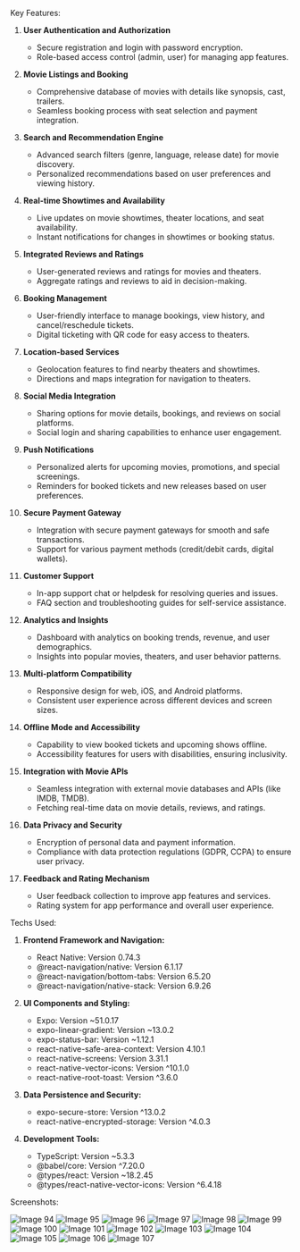 Key Features:

1. **User Authentication and Authorization**
   - Secure registration and login with password encryption.
   - Role-based access control (admin, user) for managing app features.

2. **Movie Listings and Booking**
   - Comprehensive database of movies with details like synopsis, cast, trailers.
   - Seamless booking process with seat selection and payment integration.

3. **Search and Recommendation Engine**
   - Advanced search filters (genre, language, release date) for movie discovery.
   - Personalized recommendations based on user preferences and viewing history.

4. **Real-time Showtimes and Availability**
   - Live updates on movie showtimes, theater locations, and seat availability.
   - Instant notifications for changes in showtimes or booking status.

5. **Integrated Reviews and Ratings**
   - User-generated reviews and ratings for movies and theaters.
   - Aggregate ratings and reviews to aid in decision-making.

6. **Booking Management**
   - User-friendly interface to manage bookings, view history, and cancel/reschedule tickets.
   - Digital ticketing with QR code for easy access to theaters.

7. **Location-based Services**
   - Geolocation features to find nearby theaters and showtimes.
   - Directions and maps integration for navigation to theaters.

8. **Social Media Integration**
   - Sharing options for movie details, bookings, and reviews on social platforms.
   - Social login and sharing capabilities to enhance user engagement.

9. **Push Notifications**
   - Personalized alerts for upcoming movies, promotions, and special screenings.
   - Reminders for booked tickets and new releases based on user preferences.

10. **Secure Payment Gateway**
    - Integration with secure payment gateways for smooth and safe transactions.
    - Support for various payment methods (credit/debit cards, digital wallets).

11. **Customer Support**
    - In-app support chat or helpdesk for resolving queries and issues.
    - FAQ section and troubleshooting guides for self-service assistance.

12. **Analytics and Insights**
    - Dashboard with analytics on booking trends, revenue, and user demographics.
    - Insights into popular movies, theaters, and user behavior patterns.

13. **Multi-platform Compatibility**
    - Responsive design for web, iOS, and Android platforms.
    - Consistent user experience across different devices and screen sizes.

14. **Offline Mode and Accessibility**
    - Capability to view booked tickets and upcoming shows offline.
    - Accessibility features for users with disabilities, ensuring inclusivity.

15. **Integration with Movie APIs**
    - Seamless integration with external movie databases and APIs (like IMDB, TMDB).
    - Fetching real-time data on movie details, reviews, and ratings.

17. **Data Privacy and Security**
    - Encryption of personal data and payment information.
    - Compliance with data protection regulations (GDPR, CCPA) to ensure user privacy.

18. **Feedback and Rating Mechanism**
    - User feedback collection to improve app features and services.
    - Rating system for app performance and overall user experience.
   

  Techs Used:

1. **Frontend Framework and Navigation:**
   - React Native: Version 0.74.3
   - @react-navigation/native: Version 6.1.17
   - @react-navigation/bottom-tabs: Version 6.5.20
   - @react-navigation/native-stack: Version 6.9.26

2. **UI Components and Styling:**
   - Expo: Version ~51.0.17
   - expo-linear-gradient: Version ~13.0.2
   - expo-status-bar: Version ~1.12.1
   - react-native-safe-area-context: Version 4.10.1
   - react-native-screens: Version 3.31.1
   - react-native-vector-icons: Version ^10.1.0
   - react-native-root-toast: Version ^3.6.0

3. **Data Persistence and Security:**
   - expo-secure-store: Version ^13.0.2
   - react-native-encrypted-storage: Version ^4.0.3

4. **Development Tools:**
   - TypeScript: Version ~5.3.3
   - @babel/core: Version ^7.20.0
   - @types/react: Version ~18.2.45
   - @types/react-native-vector-icons: Version ^6.4.18


Screenshots: 

   ![Image 94](https://github.com/AliHosaam/Fullstack-AI-Companion-WebApp/assets/137641254/1a6b257c-8faf-4a6d-90d7-d2ff6463411b)
   ![Image 95](https://github.com/AliHosaam/Fullstack-AI-Companion-WebApp/assets/137641254/1fdeba8d-5e3c-4dbd-88cf-11f93a4746db)
   ![Image 96](https://github.com/AliHosaam/Fullstack-AI-Companion-WebApp/assets/137641254/d6b136e5-0e33-4467-97be-f7557d04cd35)
   ![Image 97](https://github.com/AliHosaam/Fullstack-AI-Companion-WebApp/assets/137641254/18df557a-1c0a-4b4b-9ec1-ae7cf0c7356d)
   ![Image 98](https://github.com/AliHosaam/Fullstack-AI-Companion-WebApp/assets/137641254/b3e559ae-8abe-4d22-9860-dbfab25a2d92)
   ![Image 99](https://github.com/AliHosaam/Fullstack-AI-Companion-WebApp/assets/137641254/2393769f-44d2-428a-9787-c40a99a1b922)
   ![Image 100](https://github.com/AliHosaam/Fullstack-AI-Companion-WebApp/assets/137641254/e11116fe-8b8d-40b0-b9a3-508a23ff4870)
   ![Image 101](https://github.com/AliHosaam/Fullstack-AI-Companion-WebApp/assets/137641254/2dbec7fe-0ff0-4888-ac19-f69f1b19d81f)
   ![Image 102](https://github.com/AliHosaam/Fullstack-AI-Companion-WebApp/assets/137641254/278d2e63-acfe-4fcc-8dd0-b516dc902c79)
   ![Image 103](https://github.com/AliHosaam/Fullstack-AI-Companion-WebApp/assets/137641254/887dae4e-2531-446e-a100-50808def5dea)
   ![Image 104](https://github.com/AliHosaam/Fullstack-AI-Companion-WebApp/assets/137641254/b359e8dc-90f7-42eb-b412-46b0605123df)
   ![Image 105](https://github.com/AliHosaam/Fullstack-AI-Companion-WebApp/assets/137641254/1727a160-1fef-4bdb-856b-bfa457fd0a59)
   ![Image 106](https://github.com/AliHosaam/Fullstack-AI-Companion-WebApp/assets/137641254/8b287086-1066-4e7d-a1df-46481d4cc47b)
   ![Image 107](https://github.com/AliHosaam/Fullstack-AI-Companion-WebApp/assets/137641254/b2c6f7a2-b0c4-4538-bb09-2763b7435f96)








   
  
